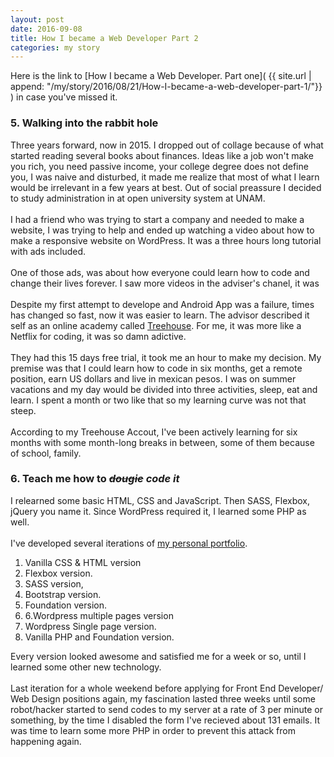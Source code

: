 ```yaml
---
layout: post
date: 2016-09-08
title: How I became a Web Developer Part 2
categories: my story
---
```





Here is the link to [How I became a Web Developer. Part one]( {{ site.url | append: "/my/story/2016/08/21/How-I-became-a-web-developer-part-1/"}} ) in case you've missed it.



### 5. Walking into the rabbit hole

Three years forward, now in 2015. I dropped out of collage because of what started reading several books about finances. Ideas like a job won't make you rich, you need passive income, your college degree does not define you, I was naive and disturbed, it made me realize that most of what I learn would be irrelevant in a few years at best. Out of social preassure I decided to study administration in at open university system at UNAM. 
  <br>
  <br>
I had a friend who was trying to start a company and needed to make a website, I was trying to help and ended up watching a video about how to make a responsive website on WordPress. It was a three hours long tutorial with ads included.
  <br>
  <br>
One of those ads, was about how everyone could learn how to code and change their lives forever. I saw more videos in the adviser's chanel, it was 
  <br>
  <br>
Despite my first attempt to develope and Android App was a failure, times has changed so fast, now it was easier to learn. The advisor described it self as an online academy called [Treehouse](http://referrals.trhou.se/jaimemadrigalrios). For me, it was more like a Netflix for coding, it was so damn adictive. 
  <br>
  <br>
They had this 15 days free trial, it took me an hour to make my decision. My premise was that I could learn how to code in six months, get a remote position, earn US dollars and live in mexican pesos. I was on summer vacations and my day would be divided into three activities, sleep, eat and learn. I spent a month or two like that so my learning curve was not that steep.
  <br>
  <br>
According to my Treehouse Accout, I've been actively learning for six months with some month-long breaks in between, some of them because of school, family.

### 6. Teach me how to ~~*dougie*~~  *code it*

I relearned some basic HTML, CSS and JavaScript. Then SASS, Flexbox, jQuery you name it. Since WordPress required it, I learned some PHP as well.
  <br>
  <br>
I've developed several iterations of [my personal portfolio](http://riosjaime.com). 

1. Vanilla CSS & HTML version 
2. Flexbox version.
3.  SASS version, 
4. Bootstrap version. 
5. Foundation version. 
6. 6.Wordpress multiple pages version 
7. Wordpress Single page version. 
8. Vanilla PHP and Foundation version.

Every version looked  awesome and satisfied me for a week or so, until I learned some other new technology. 
  <br>
  <br>
Last iteration for a whole weekend before applying for Front End Developer/ Web Design positions again, my fascination lasted three weeks until some robot/hacker started to send codes to my server at a rate of 3 per minute or something, by the time I disabled the form I've recieved about 131 emails. It was time to learn some more PHP in order to prevent this attack from happening again. 
